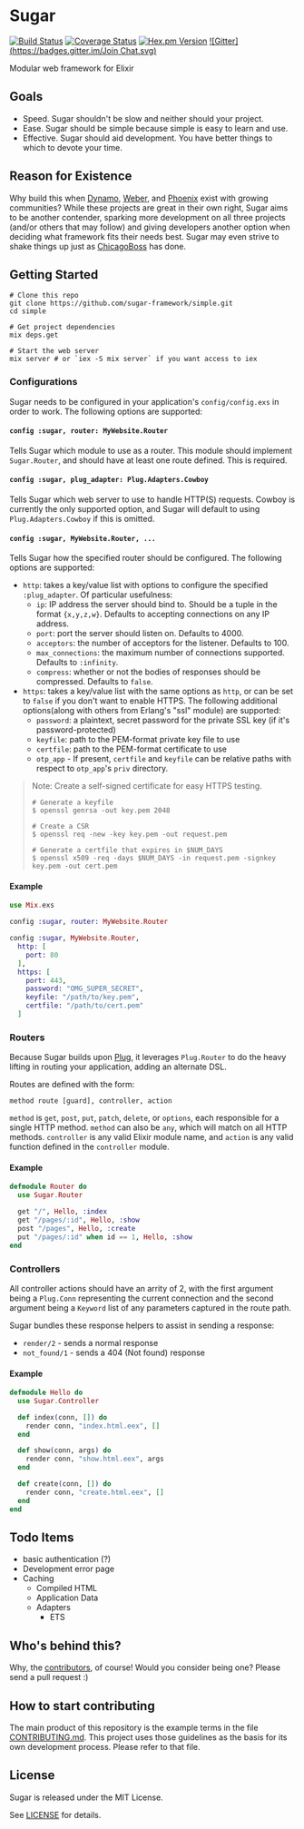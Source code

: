 # Sugar

[![Build Status](https://img.shields.io/travis/sugar-framework/sugar.svg?style=flat)](https://travis-ci.org/sugar-framework/sugar)
[![Coverage Status](https://img.shields.io/coveralls/sugar-framework/sugar.svg?style=flat)](https://coveralls.io/r/sugar-framework/sugar)
[![Hex.pm Version](http://img.shields.io/hexpm/v/sugar.svg?style=flat)](https://hex.pm/packages/sugar)
[![Gitter](https://badges.gitter.im/Join Chat.svg)](https://gitter.im/sugar-framework/sugar?utm_source=badge&utm_medium=badge&utm_campaign=pr-badge&utm_content=badge)

Modular web framework for Elixir

## Goals

- Speed. Sugar shouldn't be slow and neither should your project.
- Ease. Sugar should be simple because simple is easy to learn and use.
- Effective. Sugar should aid development. You have better things to which to devote your time.

## Reason for Existence

Why build this when [Dynamo](https://github.com/dynamo/dynamo), [Weber](http://elixir-web.github.io/weber/), and [Phoenix](https://github.com/phoenixframework/phoenix) exist with growing communities? While these projects are great in their own right, Sugar aims to be another contender, sparking more development on all three projects (and/or others that may follow) and giving developers another option when deciding what framework fits their needs best. Sugar may even strive to shake things up just as [ChicagoBoss](http://www.chicagoboss.org/) has done.

## Getting Started

```
# Clone this repo
git clone https://github.com/sugar-framework/simple.git
cd simple

# Get project dependencies
mix deps.get

# Start the web server
mix server # or `iex -S mix server` if you want access to iex
```

### Configurations

Sugar needs to be configured in your application's `config/config.exs` in order to work.  The following options are supported:

#### `config :sugar, router: MyWebsite.Router`

Tells Sugar which module to use as a router.  This module should implement `Sugar.Router`, and should have at least one route defined.  This is required.

#### `config :sugar, plug_adapter: Plug.Adapters.Cowboy`

Tells Sugar which web server to use to handle HTTP(S) requests.  Cowboy is currently the only supported option, and Sugar will default to using `Plug.Adapters.Cowboy` if this is omitted.

#### `config :sugar, MyWebsite.Router, ...`

Tells Sugar how the specified router should be configured.  The following options are supported:

- `http`: takes a key/value list with options to configure the specified `:plug_adapter`.  Of particular usefulness:
    - `ip`: IP address the server should bind to.  Should be a tuple in the format `{x,y,z,w}`.  Defaults to accepting connections on any IP address.
    - `port`: port the server should listen on.  Defaults to 4000.
    - `acceptors`: the number of acceptors for the listener.  Defaults to 100.
    - `max_connections`: the maximum number of connections supported.  Defaults to `:infinity`.
    - `compress`: whether or not the bodies of responses should be compressed.  Defaults to `false`.
- `https`: takes a key/value list with the same options as `http`, or can be set to `false` if you don't want to enable HTTPS.  The following additional options(along with others from Erlang's "ssl" module) are supported:
    - `password`: a plaintext, secret password for the private SSL key (if it's password-protected)
    - `keyfile`: path to the PEM-format private key file to use
    - `certfile`: path to the PEM-format certificate to use
    - `otp_app` - If present, `certfile` and `keyfile` can be relative paths with respect to `otp_app`'s `priv` directory.

> Note: Create a self-signed certificate for easy HTTPS testing.
>
> ```
> # Generate a keyfile
> $ openssl genrsa -out key.pem 2048
>
> # Create a CSR
> $ openssl req -new -key key.pem -out request.pem
>
> # Generate a certfile that expires in $NUM_DAYS
> $ openssl x509 -req -days $NUM_DAYS -in request.pem -signkey key.pem -out cert.pem
> ```

#### Example

```elixir
use Mix.exs

config :sugar, router: MyWebsite.Router

config :sugar, MyWebsite.Router,
  http: [
    port: 80
  ],
  https: [
    port: 443,
    password: "OMG_SUPER_SECRET",
	keyfile: "/path/to/key.pem",
	certfile: "/path/to/cert.pem"
  ]
```

### Routers

Because Sugar builds upon [Plug](https://github.com/elixir-lang/plug), it leverages `Plug.Router` to do the heavy lifting in routing your application, adding an alternate DSL.

Routes are defined with the form:

    method route [guard], controller, action

`method` is `get`, `post`, `put`, `patch`, `delete`, or `options`, each responsible for a single HTTP method. `method` can also be `any`, which will match on all HTTP methods. `controller` is any valid Elixir module name, and `action` is any valid function defined in the `controller` module.

#### Example

```elixir
defmodule Router do
  use Sugar.Router

  get "/", Hello, :index
  get "/pages/:id", Hello, :show
  post "/pages", Hello, :create
  put "/pages/:id" when id == 1, Hello, :show
end
```

### Controllers

All controller actions should have an arrity of 2, with the first argument being a `Plug.Conn` representing the current connection and the second argument being a `Keyword` list of any parameters captured in the route path.

Sugar bundles these response helpers to assist in sending a response:

- `render/2` - sends a normal response
- `not_found/1` - sends a 404 (Not found) response

#### Example

```elixir
defmodule Hello do
  use Sugar.Controller

  def index(conn, []) do
    render conn, "index.html.eex", []
  end

  def show(conn, args) do
    render conn, "show.html.eex", args
  end

  def create(conn, []) do
    render conn, "create.html.eex", []
  end
end
```

## Todo Items

- basic authentication (?)
- Development error page
- Caching
    - Compiled HTML
    - Application Data
    - Adapters
        - ETS

## Who's behind this?

Why, the [contributors](https://github.com/sugar-framework/sugar/graphs/contributors), of course! Would you consider being one? Please send a pull request :)

## How to start contributing

The main product of this repository is the example terms in the file [CONTRIBUTING.md](https://github.com/sugar-framework/sugar/blob/master/CONTRIBUTING.md). This project uses those guidelines as the basis for its own development process. Please refer to that file.

## License

Sugar is released under the MIT License.

See [LICENSE](https://github.com/sugar-framework/sugar/blob/master/LICENSE) for details.
